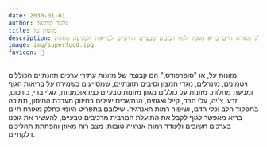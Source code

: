 ```yaml
---
date: 2030-01-01
author: גלעד קותיאל
title: מזונות על
description: מזונות על הם מזונות עשירים בערכים תזונתיים כמו ויטמינים, מינרלים ונוגדי חמצון, שמסייעים בחיזוק מערכת החיסון, תפקוד הלב ושמירה על אנרגיה גבוהה. שילובם בתזונה כחלק מאורח חיים בריא מספק לגוף רכיבים טבעיים החיוניים לבריאות ולמניעת מחלות.
image: img/superfood.jpg
favicon: 🦸
---
```



מזונות על, או "סופרפודס," הם קבוצה של מזונות עתירי ערכים תזונתיים הכוללים ויטמינים, מינרלים, נוגדי חמצון וסיבים תזונתיים, שמסייעים בשמירה על בריאות הגוף ומניעת מחלות. 
מזונות על כוללים מגוון מזונות טבעיים כמו אוכמניות, גוג'י ברי, כורכום, זרעי צ'יה, עלי תרד, קייל ואגוזים, הנחשבים יעילים בחיזוק מערכת החיסון, תמיכה בתפקוד הלב וכלי הדם, ושיפור רמות האנרגיה. 
שילובם בתפריט היומי כחלק מאורח חיים בריא מאפשר לגוף לקבל את התועלת המרבית מרכיבים טבעיים, להעשיר את גופנו בערכים חשובים ולעודד רמות אנרגיה טובות, מצב רוח מאוזן והפחתת תהליכים דלקתיים.

